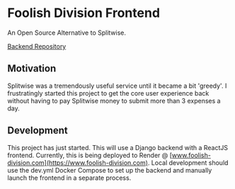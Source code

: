 # Foolish Division Frontend
An Open Source Alternative to Splitwise.

[Backend Repository](https://github.com/kb3vwt/Foolish-Division)

## Motivation
Splitwise was a tremendously useful service until it became a bit 'greedy'. I frustratingly started this project to get
the core user experience back without having to pay Splitwise money to submit more than 3 expenses a day.

## Development
This project has just started. This will use a Django backend with a ReactJS frontend. Currently, this is being 
deployed to Render @ [www.foolish-division.com](https://www.foolish-division.com). Local development should use the
dev.yml Docker Compose to set up the backend and manually launch the frontend in a separate process.